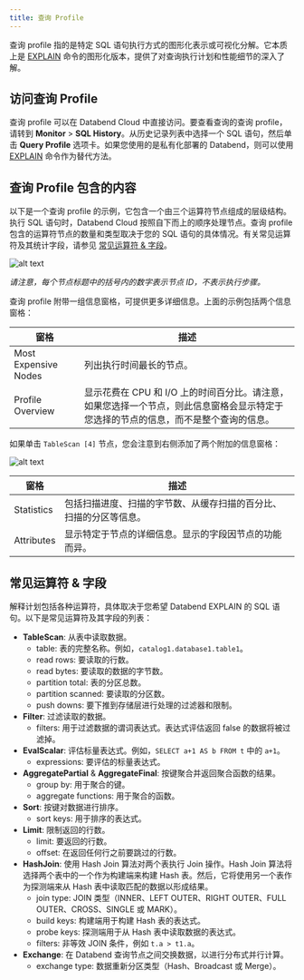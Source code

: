 ```yaml
---
title: 查询 Profile
---
```


查询 profile 指的是特定 SQL 语句执行方式的图形化表示或可视化分解。它本质上是 [EXPLAIN](/sql/sql-commands/explain-cmds/explain) 命令的图形化版本，提供了对查询执行计划和性能细节的深入了解。

## 访问查询 Profile

查询 profile 可以在 Databend Cloud 中直接访问。要查看查询的查询 profile，请转到 **Monitor** > **SQL History**。从历史记录列表中选择一个 SQL 语句，然后单击 **Query Profile** 选项卡。如果您使用的是私有化部署的 Databend，则可以使用 [EXPLAIN](/sql/sql-commands/explain-cmds/explain) 命令作为替代方法。

## 查询 Profile 包含的内容

以下是一个查询 profile 的示例，它包含一个由三个运算符节点组成的层级结构。执行 SQL 语句时，Databend Cloud 按照自下而上的顺序处理节点。查询 profile 包含的运算符节点的数量和类型取决于您的 SQL 语句的具体情况。有关常见运算符及其统计字段，请参见 [常见运算符 & 字段](#common-operators--fields)。

![alt text](/img/cloud/query-profile-1.png)

*请注意，每个节点标题中的括号内的数字表示节点 ID，*不*表示执行步骤。*

查询 profile 附带一组信息窗格，可提供更多详细信息。上面的示例包括两个信息窗格：

| 窗格                 | 描述                                                                                                                                                                                            |
| -------------------- | ------------------------------------------------------------------------------------------------------------------------------------------------------------------------------------------------------ |
| Most Expensive Nodes | 列出执行时间最长的节点。                                                                                                                                                      |
| Profile Overview     | 显示花费在 CPU 和 I/O 上的时间百分比。请注意，如果您选择一个节点，则此信息窗格会显示特定于您选择的节点的信息，而不是整个查询的信息。 |

如果单击 `TableScan [4]` 节点，您会注意到右侧添加了两个附加的信息窗格：

![alt text](/img/cloud/query-profile-2.png)

| 窗格       | 描述                                                                                                        |
| ---------- | ------------------------------------------------------------------------------------------------------------------ |
| Statistics | 包括扫描进度、扫描的字节数、从缓存扫描的百分比、扫描的分区等信息。 |
| Attributes | 显示特定于节点的详细信息。显示的字段因节点的功能而异。               |

## 常见运算符 & 字段

解释计划包括各种运算符，具体取决于您希望 Databend EXPLAIN 的 SQL 语句。以下是常见运算符及其字段的列表：

* **TableScan**: 从表中读取数据。
    - table: 表的完整名称。例如，`catalog1.database1.table1`。
    - read rows: 要读取的行数。
    - read bytes: 要读取的数据的字节数。
    - partition total: 表的分区总数。
    - partition scanned: 要读取的分区数。
    - push downs: 要下推到存储层进行处理的过滤器和限制。
* **Filter**: 过滤读取的数据。
    - filters: 用于过滤数据的谓词表达式。表达式评估返回 false 的数据将被过滤掉。
* **EvalScalar**: 评估标量表达式。例如，`SELECT a+1 AS b FROM t` 中的 `a+1`。
    - expressions: 要评估的标量表达式。
* **AggregatePartial** & **AggregateFinal**: 按键聚合并返回聚合函数的结果。
    - group by: 用于聚合的键。
    - aggregate functions: 用于聚合的函数。
* **Sort**: 按键对数据进行排序。
    - sort keys: 用于排序的表达式。
* **Limit**: 限制返回的行数。
    - limit: 要返回的行数。
    - offset: 在返回任何行之前要跳过的行数。
* **HashJoin**: 使用 Hash Join 算法对两个表执行 Join 操作。Hash Join 算法将选择两个表中的一个作为构建端来构建 Hash 表。然后，它将使用另一个表作为探测端来从 Hash 表中读取匹配的数据以形成结果。
    - join type: JOIN 类型（INNER、LEFT OUTER、RIGHT OUTER、FULL OUTER、CROSS、SINGLE 或 MARK）。
    - build keys: 构建端用于构建 Hash 表的表达式。
    - probe keys: 探测端用于从 Hash 表中读取数据的表达式。
    - filters: 非等效 JOIN 条件，例如 `t.a > t1.a`。
* **Exchange**: 在 Databend 查询节点之间交换数据，以进行分布式并行计算。
    - exchange type: 数据重新分区类型（Hash、Broadcast 或 Merge）。